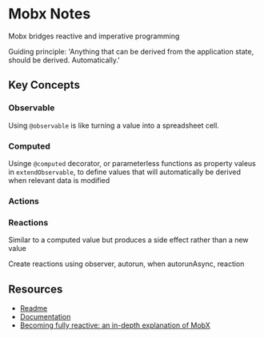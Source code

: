 # Mobx Notes

Mobx bridges reactive and imperative programming

Guiding principle: 'Anything that can be derived from the application state, should be derived. Automatically.'

## Key Concepts

### Observable

Using `@observable` is like turning a value into a spreadsheet cell.

### Computed

Usinge `@computed` decorator, or parameterless functions as property valeus in `extendObservable`, to define values that will automatically be derived when relevant data is modified

### Actions

### Reactions

Similar to a computed value but produces a side effect rather than a new value

Create reactions using observer, autorun, when autorunAsync, reaction

## Resources

* [Readme](https://github.com/mobxjs/mobx/blob/56c3ad276671731505b9100a2f869bfeb1b1e7b6/README.md)
* [Documentation](https://mobxjs.github.io/mobx/index.html)
* [Becoming fully reactive: an in-depth explanation of MobX](https://medium.com/@mweststrate/becoming-fully-reactive-an-in-depth-explanation-of-mobservable-55995262a254#.g6h5oqur4)

